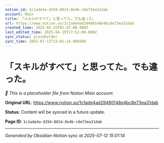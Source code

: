 ```yaml
---
notion_id: 1c1ade4a-d294-8014-8e4b-c8e73ea31dab
account: Main
title: 「スキルがすべて」と思ってた。でも違った。
url: https://www.notion.so/1c1ade4ad29480148e4bc8e73ea31dab
created_time: 2025-03-25T01:47:00.000Z
last_edited_time: 2025-04-19T17:52:00.000Z
sync_status: placeholder
sync_time: 2025-07-12T15:01:14.986560
---
```


# 「スキルがすべて」と思ってた。でも違った。

*🔄 This is a placeholder file from Notion Main account.*

**Original URL**: https://www.notion.so/1c1ade4ad29480148e4bc8e73ea31dab

**Status**: Content will be synced in a future update.

**Page ID**: `1c1ade4a-d294-8014-8e4b-c8e73ea31dab`

---

*Generated by Obsidian-Notion sync at 2025-07-12 15:01:14*
